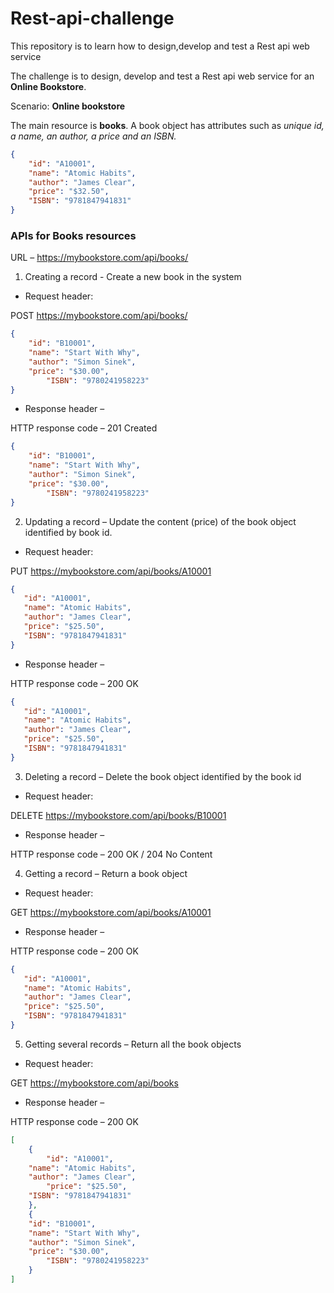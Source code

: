 # Rest-api-challenge
This repository is to learn how to design,develop and test a Rest api web service


The challenge is to design, develop and test a Rest api web service for an **Online Bookstore**.

Scenario: **Online bookstore**

The main resource is **books**. A book object has attributes such as *unique id, a name, an author, a price and an ISBN.* 
    
```json
{
    "id": "A10001",
    "name": "Atomic Habits",
    "author": "James Clear",
    "price": "$32.50",
    "ISBN": "9781847941831"
}
```

### APIs for Books resources
URL – https://mybookstore.com/api/books/

1. Creating a record - Create a new book in the system

* Request header:

POST https://mybookstore.com/api/books/

```json
{
	"id": "B10001",
   	"name": "Start With Why",
   	"author": "Simon Sinek",
   	"price": "$30.00",
    	"ISBN": "9780241958223"
}
```

* Response header – 

HTTP response code – 201 Created

```json
{
	"id": "B10001",
   	"name": "Start With Why",
   	"author": "Simon Sinek",
   	"price": "$30.00",
    	"ISBN": "9780241958223"
}
```

2. Updating a record – Update the content (price) of the book object identified by book id.

* Request header:

PUT https://mybookstore.com/api/books/A10001

```json
{
   "id": "A10001",
   "name": "Atomic Habits",
   "author": "James Clear",
   "price": "$25.50",
   "ISBN": "9781847941831"
}
```

* Response header – 

HTTP response code – 200 OK

```json
{
   "id": "A10001",
   "name": "Atomic Habits",
   "author": "James Clear",
   "price": "$25.50",
   "ISBN": "9781847941831"
}
```

3. Deleting a record – Delete the book object identified by the book id

* Request header:

DELETE https://mybookstore.com/api/books/B10001 

* Response header – 

HTTP response code – 200 OK / 204 No Content

4. Getting a record – Return a book object

* Request header:

GET https://mybookstore.com/api/books/A10001 

* Response header – 

HTTP response code – 200 OK

```json
{
   "id": "A10001",
   "name": "Atomic Habits",
   "author": "James Clear",
   "price": "$25.50",
   "ISBN": "9781847941831"
}
```

5. Getting several records – Return all the book objects

* Request header:

GET https://mybookstore.com/api/books

* Response header – 

HTTP response code – 200 OK

```json
[
	{
    	"id": "A10001",
   	"name": "Atomic Habits",
   	"author": "James Clear",
    	"price": "$25.50",
   	"ISBN": "9781847941831"
	},
	{
	"id": "B10001",
   	"name": "Start With Why",
   	"author": "Simon Sinek",
   	"price": "$30.00",
    	"ISBN": "9780241958223"
	}
]
```

	






